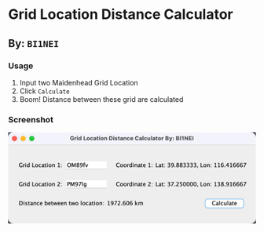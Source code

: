 # Grid Location Distance Calculator
## By: `BI1NEI`

### Usage

1. Input two Maidenhead Grid Location
2. Click `Calculate`
3. Boom! Distance between these grid are calculated

### Screenshot

![img.png](img.png)